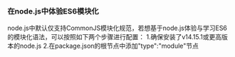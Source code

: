 ### 在node.js中体验ES6模块化
node.js中默认仅支持CommonJS模块化规范，若想基于node.js体验与学习ES6的模块化语法，可以按照如下两个步骤进行配置：
1.确保安装了v14.15.1或更高版本的node.js
2.在package.json的根节点中添加"type":"module"节点

